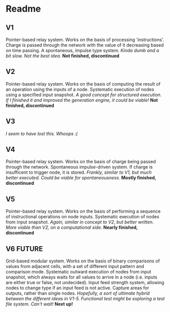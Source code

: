 # Readme

## V1
Pointer-based relay system.
Works on the basis of processing 'instructions'. Charge is passed through the network with the value of it decreasing based on time passing.
A spontaneous, impulse type system.
_Kinda dumb and a bit slow. Not the best idea._
**Not finished, discontinued**

## V2
Pointer-based relay system.
Works on the basis of computing the result of an operation using the inputs of a node.
Systematic execution of nodes using a specified input snapshot.
_A good concept for structured execution. If I finished it and improved the generation engine, it could be viable!_
**Not finished, discontinued**

## V3
_I seem to have lost this. Whoops :(_

## V4
Pointer-based relay system.
Works on the basis of charge being passed through the network.
Spontaneous impulse-driven system. If charge is insufficent to trigger node, it is stored.
_Frankly, similar to V1, but much better executed. Could be viable for spontaneousness._
**Mostly finished, discontinued**

## V5
Pointer-based relay system.
Works on the basis of performing a sequence of instructional operations on node inputs.
Systematic execution of nodes from input snapshot.
_Again, similar in concept to V2, but better written. More viable than V2, on a computational side._
**Nearly finished, discontinued**

## V6 **FUTURE**
Grid-based modular system.
Works on the basis of binary comparisons of values from adjacent cells, with a set of different input pattern and comparison mode.
Systematic outward execution of nodes from input snapshot, which always waits for all values to arrive in a node (i.e. inputs are either true or false, not undecided).
Input feed strength system, allowing nodes to change type if an input feed is not active.
Capture areas for outputs, rather than single nodes.
_Hopefully, a sort of ultimate hybrid between the different ideas in V1-5. Functional test might be exploring a test file system. Can't wait!_
**Next up!**